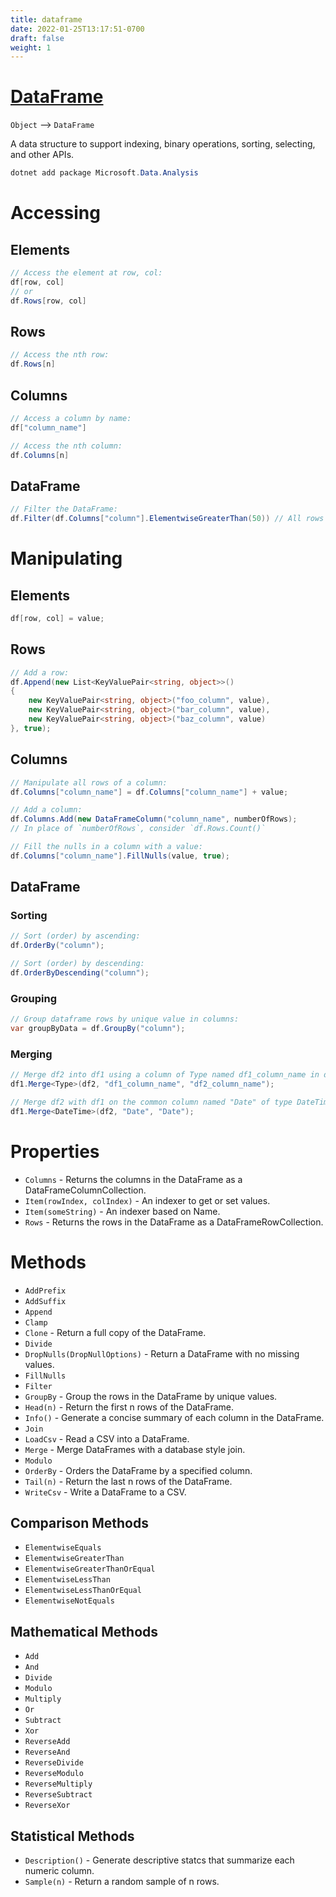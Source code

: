 ```yaml
---
title: dataframe
date: 2022-01-25T13:17:51-0700
draft: false
weight: 1
---
```


# [DataFrame](https://docs.microsoft.com/en-us/dotnet/api/microsoft.data.analysis.dataframe?view=ml-dotnet-preview)
`Object` –> `DataFrame`   

A data structure to support indexing, binary operations, sorting, selecting, and other APIs.
```powershell
dotnet add package Microsoft.Data.Analysis
```

# Accessing 
## Elements
```cs
// Access the element at row, col:
df[row, col]
// or
df.Rows[row, col]
```

## Rows
```cs
// Access the nth row:
df.Rows[n]
```

## Columns
```cs
// Access a column by name:
df["column_name"]

// Access the nth column:
df.Columns[n]
```

## DataFrame
```cs
// Filter the DataFrame:
df.Filter(df.Columns["column"].ElementwiseGreaterThan(50)) // All rows in column with values > 50.
```

# Manipulating
## Elements
```cs
df[row, col] = value;
```

## Rows
```cs
// Add a row:
df.Append(new List<KeyValuePair<string, object>>() 
{
    new KeyValuePair<string, object>("foo_column", value),
    new KeyValuePair<string, object>("bar_column", value),
    new KeyValuePair<string, object>("baz_column", value)
}, true);
```

## Columns
```cs
// Manipulate all rows of a column:
df.Columns["column_name"] = df.Columns["column_name"] + value;

// Add a column:
df.Columns.Add(new DataFrameColumn("column_name", numberOfRows);
// In place of `numberOfRows`, consider `df.Rows.Count()`

// Fill the nulls in a column with a value:
df.Columns["column_name"].FillNulls(value, true);
```

## DataFrame
### Sorting
```cs
// Sort (order) by ascending:
df.OrderBy("column");

// Sort (order) by descending:
df.OrderByDescending("column");
```
### Grouping
```cs
// Group dataframe rows by unique value in columns:
var groupByData = df.GroupBy("column");
```

### Merging
```cs
// Merge df2 into df1 using a column of Type named df1_column_name in df1 and df2_column_name in df2:
df1.Merge<Type>(df2, "df1_column_name", "df2_column_name");

// Merge df2 with df1 on the common column named "Date" of type DateTime:
df1.Merge<DateTime>(df2, "Date", "Date");
```

# Properties
- `Columns` - Returns the columns in the DataFrame as a DataFrameColumnCollection.
- `Item(rowIndex, colIndex)` - An indexer to get or set values.
- `Item(someString)` - An indexer based on Name.
- `Rows` - Returns the rows in the DataFrame as a DataFrameRowCollection.

# Methods
- `AddPrefix`
- `AddSuffix`
- `Append`
- `Clamp`
- `Clone` - Return a full copy of the DataFrame.
- `Divide`
- `DropNulls(DropNullOptions)` - Return a DataFrame with no missing values.
- `FillNulls`
- `Filter`
- `GroupBy` - Group the rows in the DataFrame by unique values.
- `Head(n)` - Return the first n rows of the DataFrame.
- `Info()` - Generate a concise summary of each column in the DataFrame.
- `Join`
- `LoadCsv` - Read a CSV into a DataFrame.
- `Merge` - Merge DataFrames with a database style join.
- `Modulo`
- `OrderBy` - Orders the DataFrame by a specified column.
- `Tail(n)` - Return the last n rows of the DataFrame.
- `WriteCsv` - Write a DataFrame to a CSV.

## Comparison Methods
- `ElementwiseEquals`
- `ElementwiseGreaterThan`
- `ElementwiseGreaterThanOrEqual`
- `ElementwiseLessThan`
- `ElementwiseLessThanOrEqual`
- `ElementwiseNotEquals`

## Mathematical Methods
- `Add`
- `And`
- `Divide`
- `Modulo`
- `Multiply`
- `Or`
- `Subtract`
- `Xor`
- `ReverseAdd`
- `ReverseAnd`
- `ReverseDivide`
- `ReverseModulo`
- `ReverseMultiply`
- `ReverseSubtract`
- `ReverseXor`

## Statistical Methods
- `Description()` - Generate descriptive statcs that summarize each numeric column.
- `Sample(n)` - Return a random sample of n rows.
